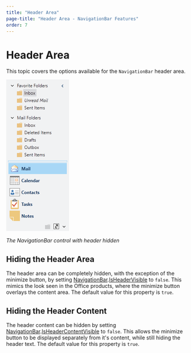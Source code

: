 ```yaml
---
title: "Header Area"
page-title: "Header Area - NavigationBar Features"
order: 7
---
```

# Header Area

This topic covers the options available for the `NavigationBar` header area.

![Screenshot](../images/navigationbar.png)

*The NavigationBar control with header hidden*

## Hiding the Header Area

The header area can be completely hidden, with the exception of the minimize button, by setting [NavigationBar](xref:@ActiproUIRoot.Controls.Navigation.NavigationBar).[IsHeaderVisible](xref:@ActiproUIRoot.Controls.Navigation.NavigationBar.IsHeaderVisible) to `false`. This mimics the look seen in the Office products, where the minimize button overlays the content area.  The default value for this property is `true`.

## Hiding the Header Content

The header content can be hidden by setting [NavigationBar](xref:@ActiproUIRoot.Controls.Navigation.NavigationBar).[IsHeaderContentVisible](xref:@ActiproUIRoot.Controls.Navigation.NavigationBar.IsHeaderContentVisible) to `false`. This allows the minimize button to be displayed separately from it's content, while still hiding the header text.  The default value for this property is `true`.
